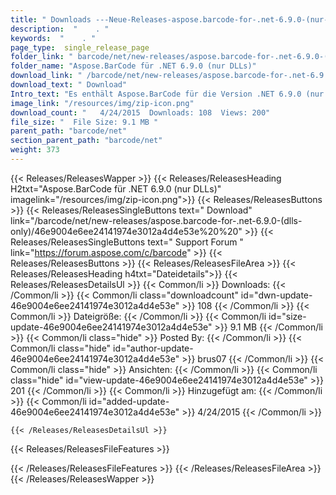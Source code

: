 ```yaml
---
title: " Downloads ---Neue-Releases-aspose.barcode-for-.net-6.9.0-(nur-dlls) . "
description:  "    . " 
keywords:  "    . " 
page_type:  single_release_page
folder_link: " barcode/net/new-releases/aspose.barcode-for-.net-6.9.0-(dlls-only)/"
folder_name: "Aspose.BarCode für .NET 6.9.0 (nur DLLs)"
download_link: " /barcode/net/new-releases/aspose.barcode-for-.net-6.9.0-(dlls-only)/46e9004e6ee24141974e3012a4d4e53e"
download_text: " Download"
Intro_text: "Es enthält Aspose.BarCode für die Version .NET 6.9.0 (nur DLLs)."
image_link: "/resources/img/zip-icon.png"
download_count: "   4/24/2015  Downloads: 108  Views: 200"
file_size: "  File Size: 9.1 MB "
parent_path: "barcode/net"
section_parent_path: "barcode/net"
weight: 373
---
```


{{< Releases/ReleasesWapper >}}
  {{< Releases/ReleasesHeading H2txt="Aspose.BarCode für .NET 6.9.0 (nur DLLs)" imagelink="/resources/img/zip-icon.png">}}
  {{< Releases/ReleasesButtons >}}
    {{< Releases/ReleasesSingleButtons text=" Download" link="/barcode/net/new-releases/aspose.barcode-for-.net-6.9.0-(dlls-only)/46e9004e6ee24141974e3012a4d4e53e%20%20" >}}
    {{< Releases/ReleasesSingleButtons text=" Support Forum " link="https://forum.aspose.com/c/barcode" >}}
  {{< Releases/ReleasesButtons >}}
  {{< Releases/ReleasesFileArea >}}
    {{< Releases/ReleasesHeading h4txt="Dateidetails">}}
    {{< Releases/ReleasesDetailsUl >}}
            {{< Common/li >}} Downloads: {{< /Common/li >}}
      {{< Common/li class="downloadcount" id="dwn-update-46e9004e6ee24141974e3012a4d4e53e" >}} 108 {{< /Common/li >}}
      {{< Common/li >}} Dateigröße: {{< /Common/li >}}
      {{< Common/li id="size-update-46e9004e6ee24141974e3012a4d4e53e" >}} 9.1 MB {{< /Common/li >}} 
      {{< Common/li  class="hide" >}} Posted By: {{< /Common/li >}} 
      {{< Common/li class="hide" id="author-update-46e9004e6ee24141974e3012a4d4e53e" >}} brus07 {{< /Common/li >}}
      {{< Common/li class="hide" >}} Ansichten: {{< /Common/li >}}
      {{< Common/li class="hide" id="view-update-46e9004e6ee24141974e3012a4d4e53e" >}} 201 {{< /Common/li >}}
      {{< Common/li >}} Hinzugefügt am: {{< /Common/li >}}
      {{< Common/li id="added-update-46e9004e6ee24141974e3012a4d4e53e" >}} 4/24/2015 {{< /Common/li >}} 

    {{< /Releases/ReleasesDetailsUl >}}

  {{< Releases/ReleasesFileFeatures >}}
      
  {{< /Releases/ReleasesFileFeatures >}}
 {{< /Releases/ReleasesFileArea >}}
{{< /Releases/ReleasesWapper >}}




